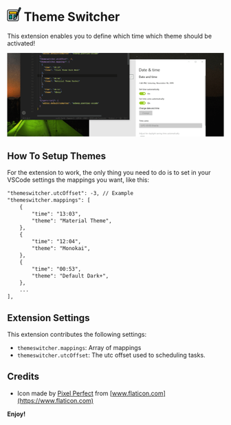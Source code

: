 # ![icon](https://raw.githubusercontent.com/savioserra/vs-theme-switcher/master/assets/icon.png) Theme Switcher

This extension enables you to define which time which theme should be activated!

![preview](https://raw.githubusercontent.com/savioserra/vs-theme-switcher/master/assets/preview.gif)

## How To Setup Themes

For the extension to work, the only thing you need to do is to set in your VSCode settings the mappings you want, like this:

```
"themeswitcher.utcOffset": -3, // Example
"themeswitcher.mappings": [
    {
        "time": "13:03",
        "theme": "Material Theme",
    },
    {
        "time": "12:04",
        "theme": "Monokai",
    },
    {
        "time": "00:53",
        "theme": "Default Dark+",
    },
    ...
],
```

## Extension Settings

This extension contributes the following settings:

- `themeswitcher.mappings`: Array of mappings
- `themeswitcher.utcOffset`: The utc offset used to scheduling tasks.

## Credits

- Icon made by [Pixel Perfect](https://www.flaticon.com/br/autores/pixel-perfect) from [www.flaticon.com](https://www.flaticon.com)

**Enjoy!**
